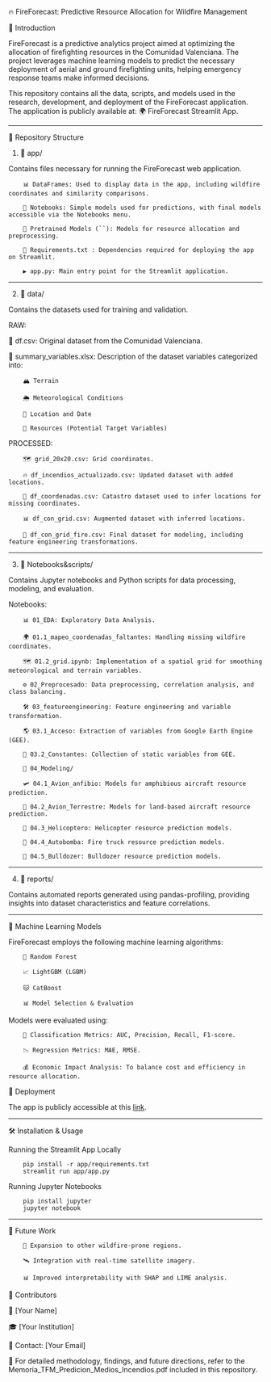 🔥 FireForecast: Predictive Resource Allocation for Wildfire Management

🚀 Introduction

FireForecast is a predictive analytics project aimed at optimizing the allocation of firefighting resources in the Comunidad Valenciana. The project leverages machine learning models to predict the necessary deployment of aerial and ground firefighting units, helping emergency response teams make informed decisions.

This repository contains all the data, scripts, and models used in the research, development, and deployment of the FireForecast application. The application is publicly available at: 🌍 FireForecast Streamlit App.

***

📂 Repository Structure

1. 📁 app/

Contains files necessary for running the FireForecast web application.

        📊 DataFrames: Used to display data in the app, including wildfire coordinates and similarity comparisons.

        📜 Notebooks: Simple models used for predictions, with final models accessible via the Notebooks menu.

        🧠 Pretrained Models (``): Models for resource allocation and preprocessing.

        📌 Requirements.txt : Dependencies required for deploying the app on Streamlit.

        ▶️ app.py: Main entry point for the Streamlit application.

***

2. 📂 data/

Contains the datasets used for training and validation.


RAW:  

📝 df.csv: Original dataset from the Comunidad Valenciana.

📑 summary_variables.xlsx: Description of the dataset variables categorized into:

        🏔️ Terrain

        🌦️ Meteorological Conditions

        📍 Location and Date

        🚒 Resources (Potential Target Variables)

PROCESSED:

        🗺️ grid_20x20.csv: Grid coordinates.

        🔥 df_incendios_actualizado.csv: Updated dataset with added locations.

        📌 df_coordenadas.csv: Catastro dataset used to infer locations for missing coordinates.

        📊 df_con_grid.csv: Augmented dataset with inferred locations.

        🚒 df_con_grid_fire.csv: Final dataset for modeling, including feature engineering transformations.

***

3. 📂 Notebooks&scripts/

Contains Jupyter notebooks and Python scripts for data processing, modeling, and evaluation.

Notebooks:

        📊 01_EDA: Exploratory Data Analysis.

        🌍 01.1_mapeo_coordenadas_faltantes: Handling missing wildfire coordinates.

        🗺️ 01.2_grid.ipynb: Implementation of a spatial grid for smoothing meteorological and terrain variables.

        ⚙️ 02_Preprocesado: Data preprocessing, correlation analysis, and class balancing.

        🛠️ 03_featureengineering: Feature engineering and variable transformation.

        🌎 03.1_Acceso: Extraction of variables from Google Earth Engine (GEE).

        📏 03.2_Constantes: Collection of static variables from GEE.

        🤖 04_Modeling/

        🛩️ 04.1_Avion_anfibio: Models for amphibious aircraft resource prediction.

        🛬 04.2_Avion_Terrestre: Models for land-based aircraft resource prediction.

        🚁 04.3_Helicoptero: Helicopter resource prediction models.

        🚒 04.4_Autobomba: Fire truck resource prediction models.

        🚜 04.5_Bulldozer: Bulldozer resource prediction models.

***

4. 📂 reports/

Contains automated reports generated using pandas-profiling, providing insights into dataset characteristics and feature correlations.

***

🧠 Machine Learning Models

FireForecast employs the following machine learning algorithms:

        🌲 Random Forest

        📈 LightGBM (LGBM)

        🐱 CatBoost

        📊 Model Selection & Evaluation

Models were evaluated using:

        🔢 Classification Metrics: AUC, Precision, Recall, F1-score.

        📉 Regression Metrics: MAE, RMSE.

        💰 Economic Impact Analysis: To balance cost and efficiency in resource allocation.

🚀 Deployment

The app is publicly accessible at this [link](https://firecast.streamlit.app/).


***

🛠️ Installation & Usage

Running the Streamlit App Locally

        pip install -r app/requirements.txt
        streamlit run app/app.py

Running Jupyter Notebooks

        pip install jupyter
        jupyter notebook

***

🔮 Future Work

        📍 Expansion to other wildfire-prone regions.

        🛰️ Integration with real-time satellite imagery.

        📊 Improved interpretability with SHAP and LIME analysis.

👥 Contributors

📝 [Your Name]

🎓 [Your Institution]

📩 Contact: [Your Email]

📖 For detailed methodology, findings, and future directions, refer to the Memoria_TFM_Predicion_Medios_Incendios.pdf included in this repository.

